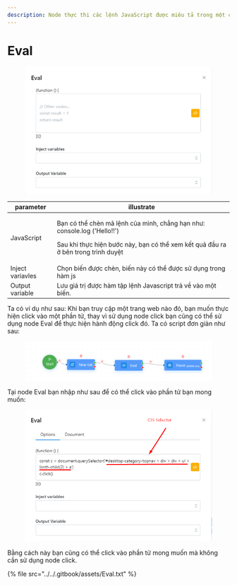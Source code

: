 ```yaml
---
description: Node thực thi các lệnh JavaScript được miêu tả trong một chuỗi.
---
```


# Eval

<figure><img src="../../.gitbook/assets/image (1) (1) (2).png" alt=""><figcaption></figcaption></figure>

| parameter         | illustrate                                                                                                                                                               |
| ----------------- | ------------------------------------------------------------------------------------------------------------------------------------------------------------------------ |
| JavaScript        | <p>Bạn có thể chèn mã lệnh của mình, chẳng hạn như: console.log ('Hello!!') </p><p>Sau khi thực hiện bước này, bạn có thể xem kết quả đầu ra ở bên trong trình duyệt</p> |
| Inject variavles  | Chọn biến được chèn, biến này có thể được sử dụng trong hàm js                                                                                                           |
| Output variable   | Lưu giá trị được hàm tập lệnh Javascript trả về vào một biến.                                                                                                            |

Ta có ví dụ như sau: Khi bạn truy cập một trang web nào đó, bạn muốn thực hiện click vào một phần tử, thay vì sử dụng node click bạn cũng có thể sử dụng node Eval để thực hiện hành động click đó. Ta có script đơn giản như sau:

<figure><img src="../../.gitbook/assets/image (60).png" alt=""><figcaption></figcaption></figure>

Tại node Eval bạn nhập như sau để có thể click vào phần tử bạn mong muốn:

<figure><img src="../../.gitbook/assets/image (61).png" alt=""><figcaption></figcaption></figure>

Bằng cách này bạn cũng có thể click vào phần tử mong muốn mà không cần sử dụng node click.

{% file src="../../.gitbook/assets/Eval.txt" %}
